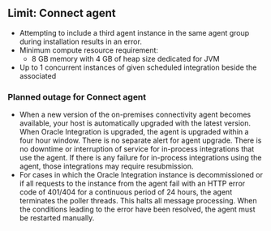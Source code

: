 
## Limit: Connect agent
- Attempting to include a third agent instance in the same agent group during installation results in an error.
- Minimum compute resource requirement:
  - 8 GB memory with 4 GB of heap size dedicated for JVM
- Up to 1 concurrent instances of given scheduled integration beside the associated
### Planned outage for Connect agent
- When a new version of the on-premises connectivity agent becomes available, your host is automatically upgraded with the latest version. When Oracle Integration is upgraded, the agent is upgraded within a four hour window. There is no separate alert for agent upgrade. There is no downtime or interruption of service for in-process integrations that use the agent. If there is any failure for in-process integrations using the agent, those integrations may require resubmission.
- For cases in which the Oracle Integration instance is decommissioned or if all requests to the instance from the agent fail with an HTTP error code of 401/404 for a continuous period of 24 hours, the agent terminates the poller threads. This halts all message processing. When the conditions leading to the error have been resolved, the agent must be restarted manually.
